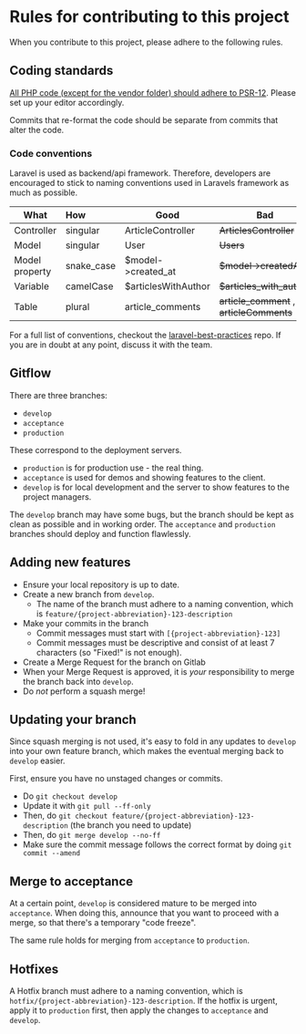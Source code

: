 # Rules for contributing to this project

When you contribute to this project, please adhere to the following rules.

## Coding standards

[All PHP code (except for the vendor folder) should adhere to PSR-12](https://www.php-fig.org/psr/psr-12/). Please set
up your editor accordingly.

Commits that re-format the code should be separate from commits that alter the code.

### Code conventions

Laravel is used as backend/api framework. Therefore, developers are encouraged to stick to naming conventions used in
Laravels framework as much as possible.

| What          | How             | Good                |  Bad                               |
| -----------   |:---------------| --------------       |  ------------------------          |
| Controller    | singular        | ArticleController   |  ~~ArticlesController~~            |
| Model         | singular        | User                |  ~~Users~~                         |
| Model property| snake_case      | $model->created_at  |  ~~$model->createdAt~~             |
| Variable      | camelCase       | $articlesWithAuthor |  ~~$articles_with_author~~         |
| Table         | plural          | article_comments    |  ~~article_comment~~ ,  ~~articleComments~~   |

For a full list of conventions, checkout
the [laravel-best-practices](https://github.com/alexeymezenin/laravel-best-practices#follow-laravel-naming-conventions)
repo. If you are in doubt at any point, discuss it with the team.

## Gitflow

There are three branches:

- `develop`
- `acceptance`
- `production`

These correspond to the deployment servers.

- `production` is for production use - the real thing.
- `acceptance` is used for demos and showing features to the client.
- `develop` is for local development and the server to show features to the project managers.

The `develop` branch may have some bugs, but the branch should be kept as clean as possible and in working order.
The `acceptance` and `production` branches should deploy and function flawlessly.

## Adding new features

- Ensure your local repository is up to date.
- Create a new branch from `develop`.
  - The name of the branch must adhere to a naming convention, which is `feature/{project-abbreviation}-123-description`
- Make your commits in the branch
  - Commit messages must start with `[{project-abbreviation}-123]`
  - Commit messages must be descriptive and consist of at least 7 characters (so "Fixed!" is not enough).
- Create a Merge Request for the branch on Gitlab
- When your Merge Request is approved, it is *your* responsibility to merge the branch back into `develop`.
- Do *not* perform a squash merge!

## Updating your branch

Since squash merging is not used, it's easy to fold in any updates to `develop` into your own feature branch, which
makes the eventual merging back to `develop` easier.

First, ensure you have no unstaged changes or commits.

- Do `git checkout develop`
- Update it with `git pull --ff-only`
- Then, do `git checkout feature/{project-abbreviation}-123-description` (the branch you need to update)
- Then, do `git merge develop --no-ff`
- Make sure the commit message follows the correct format by doing `git commit --amend`

## Merge to acceptance

At a certain point, `develop` is considered mature to be merged into `acceptance`. When doing this, announce that you
want to proceed with a merge, so that there's a temporary "code freeze".

The same rule holds for merging from `acceptance` to `production`.

## Hotfixes

A Hotfix branch must adhere to a naming convention, which is `hotfix/{project-abbreviation}-123-description`. If the hotfix is urgent,
apply it to `production` first, then apply the changes to `acceptance` and `develop`.
